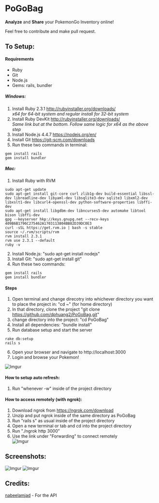 # PoGoBag

**Analyze** and **Share** your PokemonGo Inventory online!

Feel free to contribute and make pull request.

## To Setup:

#### Requirements

* Ruby
* Git
* Node.js
* Gems: rails, bundler

##### Windows:
1) Install Ruby 2.3.1 http://rubyinstaller.org/downloads/ <br>
<i>x64 for 64-bit system and regular install for 32-bit system</i> <br>
2) Install Ruby DevKit http://rubyinstaller.org/downloads/ <br>
<i>Same link but at the bottom. Follow same logic for x64 as the above step</i> <br>
3) Install Node.js 4.4.7 https://nodejs.org/en/ <br>
4) Install Git https://git-scm.com/downloads <br>
5) Run these two commands in terminal: <br>
```
gem install rails
gem install bundler
```
##### Mac:
1) Install Ruby with RVM <br>
```
sudo apt-get update
sudo apt-get install git-core curl zlib1g-dev build-essential libssl-dev libreadline-dev libyaml-dev libsqlite3-dev sqlite3 libxml2-dev libxslt1-dev libcurl4-openssl-dev python-software-properties libffi-dev
sudo apt-get install libgdbm-dev libncurses5-dev automake libtool bison libffi-dev
gpg --keyserver hkp://keys.gnupg.net --recv-keys 409B6B1796C275462A1703113804BB82D39DC0E3
curl -sSL https://get.rvm.io | bash -s stable
source ~/.rvm/scripts/rvm
rvm install 2.3.1
rvm use 2.3.1 --default
ruby -v
```
2) Install Node.js: "sudo apt-get install nodejs" <br>
3) Install Git: "sudo apt-get install git" <br>
4) Run these two commands: <br>
```
gem install rails
gem install bundler
```


#### Steps

1) Open terminal and change direcotry into whichever directory you want to place the project in: "cd ~" (for home directory) <br>
2) In that directory, clone the project "git clone https://github.com/dphuang2/PoGoBag.git" <br>
3) change directory into the project: "cd PoGoBag" <br>
4) Install all dependencies: "bundle install" <br>
5) Run database setup and start the server <br>
```
rake db:setup
rails s
```

6) Open your browser and navigate to http://localhost:3000 <br>
7) Login and browse your Pokemon!

![Imgur](http://i.imgur.com/Yzz5ouC.png)

#### How to setup auto refresh:

1) Run "whenever -w" inside of the project directory

#### How to access remotely (with ngrok):

1) Download ngrok from https://ngrok.com/download <br>
2) Unzip and put ngrok inside of the same directory as PoGoBag <br>
3) Run "rails s" as usual inside of the project directory <br>
4) Open a new terminal or tab and cd into the project directory <br>
5) Run "./ngrok http 3000" <br>
6) Use the link under "Forwarding" to connect remotely <br>
![Imgur](http://i.imgur.com/7k6Kii3.png)

## Screenshots:

![Imgur](http://i.imgur.com/SdEIGjF.png)
![Imgur](http://i.imgur.com/lPvCpYa.png)

## Credits:

[nabeelamjad](https://github.com/nabeelamjad/poke-api) - For the API
